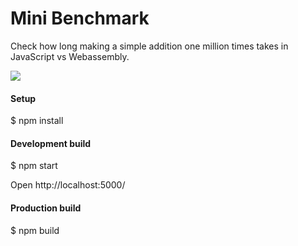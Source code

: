 # Mini Benchmark
Check how long making a simple addition one million times takes in JavaScript vs Webassembly.

![](https://i.imgur.com/35yItYN.png)

#### Setup
$ npm install

#### Development build
$ npm start

Open http://localhost:5000/

#### Production build
$ npm build